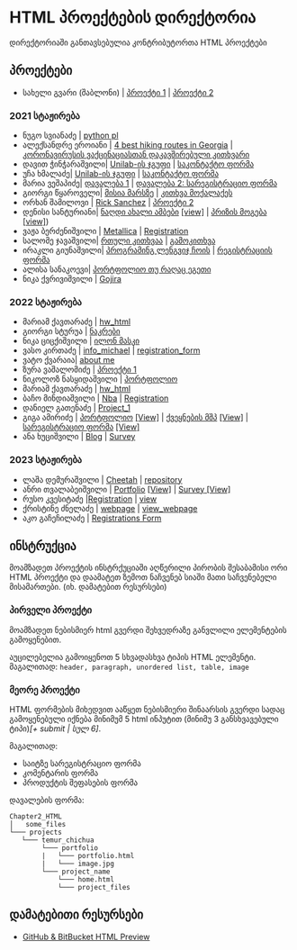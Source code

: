 # HTML პროექტების დირექტორია

დირექტორიაში განთავსებულია კონტრიბუტორთა HTML პროექტები

## პროექტები

- სახელი გვარი (შაბლონი) | [პროექტი 1](/Chapter2_HTML/Projects/საჩვენებელი_მისამართი) | [პროექტი 2](/საჩვენებელი_მისამართი)

### 2021 სტაჟირება
- ნუგო სვიანაძე | [python pl](/Chapter2_HTML/Projects/nugo_svianadze/portfolio)
- ალექსანდრე ეროიანი | [4 best hiking routes in Georgia](/Chapter2_HTML/Projects/Alexander_Eroyan/Georgian_Hiking_Routes) |
  [კორონავირუსის ვაქცინაციასთან დაკავშირებული კითხვარი](/Chapter2_HTML/Projects/Alexander_Eroyan/Covid_Vaccination_Survey)
- დავით ჭინჭარაშვილი| [Unilab-ის ჯგუფი](/Chapter2_HTML/Projects/david_chincharashvili/group) | [საკონტაქტო ფორმა](/Chapter2_HTML/Projects/david_chincharashvili/forms)
- უჩა ხმალაძე| [Unilab-ის ჯგუფი](/Chapter2_HTML/Projects/ucha_Khmaladze/hotel_search) | [საკონტაქტო ფორმა](/Chapter2_HTML/Projects/ucha_khmaladze/guest_feedback_form)
- მარია ვეშაპიძე| [დავალება 1](/Chapter2_HTML/Projects/maria_veshapidze/homework_1) | [დავალება 2: სარეგისტრაციო ფორმა](/Chapter2_HTML/Projects/maria_veshapidze/homework_2)
- გიორგი წყაროველი| [მისია მარსზე](/Chapter2_HTML/Projects/giorgi_tskaroveli/mars_crew) | [კითხვა მოქალაქეს](/Chapter2_HTML/Projects/giorgi_tskaroveli/georgian_questions)
- ორხან შამილოვი | [Rick Sanchez](/Chapter2_HTML/Projects/საჩვენებელი_მისამართი) | [პროექტი 2](/საჩვენებელი_მისამართი)
- დენისი სანტურიანი| [ნაღდი ახალი ამბები](/Chapter2_HTML/Projects/denis_santuryan/objective_news) [[view]](https://htmlpreview.github.io/?https://github.com/Denissant/UnilabPythonInternship/blob/html/denis_santuryan/Chapter2_HTML/Projects/denis_santuryan/objective_news/objective_news.html)  | [პრიზის მოგება](/Chapter2_HTML/Projects/denis_santuryan/scam) [[view]](https://htmlpreview.github.io/?https://github.com/Denissant/UnilabPythonInternship/blob/html/denis_santuryan/Chapter2_HTML/Projects/denis_santuryan/scam/definitely_not_scam.html))
- ვაჟა ბერძენიშვილი | [Metallica](/Chapter2_HTML/Projects/vazha_berdzenishvili/Registration) | [Registration](/Chapter2_HTML/Projects/vazha_berdzenishvili/Registration)
- სალომე ჯავაშვილი| [რთული კითხვაა](/Chapter2_HTML/Projects/salome_javashvili/ბენდის_საიტი) | [გამოკითხვა](/Chapter2_HTML/Projects/salome_javashvili/გამოკითხვა)
- ირაკლი გიუნაშვილი| [პროგრამინგ ლენგვიჯ ჩოის](https://github.com/IrakliG/UnilabPythonInternship/blob/master/first_html_for_unilab.html) | [რეგისტრაციის ფორმა](https://github.com/IrakliG/UnilabPythonInternship/blob/master/registration%20form.html)
- ალისა სანაკოევი| [პორტფოლიო თუ რაღაც ეგეთი](https://htmlpreview.github.io/?https://github.com/alisa-sanakoeva/UnilabPythonInternship/blob/master/Chapter2_HTML/Projects/alisa_sanakoeva/portfolio/alisa.html)
- ნიკა ქვრივიშვილი | [Gojira](https://htmlpreview.github.io/?https://github.com/UnilabEdu/UnilabPythonInternship/blob/master/Chapter2_HTML/Projects/Nika_Kvrivishvili/Gojira.html)

### 2022 სტაჟირება
- მარიამ ქავთარაძე | [hw_html](https://htmlpreview.github.io/?https://github.com/MxKavt/UnilabPythonInternship/blob/html/mariam_kavtaradze/Chapter2_HTML/Projects/mariam_kavtaradze/hw_html/hw_htmlonly.html)
- გიორგი სტურუა | [ნაკრები](/Chapter2_HTML/Projects/giorgi_sturua)
- ნიკა ციცქიშვილი | [ილონ მასკი](/Chapter2_HTML/Projects/nika_tsitskishvili/index.html)
- ვასო კირთაძე | [info_michael](https://htmlpreview.github.io/?https://github.com/VasoKirtadze/UnilabPythonInternship/blob/master/Chapter2_HTML/Projects/Vaso_Kirtadze/Michael/Michael.html) | [registration_form](https://htmlpreview.github.io/?https://github.com/VasoKirtadze/UnilabPythonInternship/blob/master/Chapter2_HTML/Projects/Vaso_Kirtadze/registration_form/register.html)
- ვატო ქვარაია| [about me](/Chapter2_HTML/Projects/vato_qvaraia/project_1)
- ზურა ვაშალომიძე | [პროექტი 1](/Chapter2_HTML/Projects/zura_vashalomidze/first_project)
- ნიკოლოზ ნასყიდაშვილი | [პორტფოლიო](/Chapter2_HTML/Projects/Nika_Naskidashvili/)
- მარიამ ქავთარაძე | [hw_html](https://htmlpreview.github.io/?https://github.com/MxKavt/UnilabPythonInternship/blob/html/mariam_kavtaradze/Chapter2_HTML/Projects/mariam_kavtaradze/hw_html/hw_htmlonly.html)
- ბაჩო მინდიაშვილი | [Nba](/Chapter2_HTML/Projects/bacho_mindiashvili/nba_team) | [Registration](/Chapter2_HTML/Projects/bacho_mindiashvili/registration_form)
- დანიელ გათენაძე | [Project_1](/Chapter2_HTML/Projects/daniel_gatenadze/Project_n1/main.html)
- გიგა ამირიძე | [პორტფოლიო](/Chapter2_HTML/Projects/giga_amiridze/portfolio) [[View]](https://htmlpreview.github.io/?https://github.com/gigaamiridze/UnilabPythonInternship/blob/master/Chapter2_HTML/Projects/giga_amiridze/portfolio/portfolio.html) | [ქვეყნების მშპ](/Chapter2_HTML/Projects/giga_amiridze/countries_GDP) [[View]](https://htmlpreview.github.io/?https://github.com/gigaamiridze/UnilabPythonInternship/blob/master/Chapter2_HTML/Projects/giga_amiridze/countries_GDP/index.html) | [სარეგისტრაციო ფორმა](/Chapter2_HTML/Projects/giga_amiridze/register_form) [[View]](https://htmlpreview.github.io/?https://github.com/gigaamiridze/UnilabPythonInternship/blob/master/Chapter2_HTML/Projects/giga_amiridze/register_form/register.html)
- ანა ხუციშვილი | [Blog](/Chapter2_HTML/Projects/ana_khutsishvili/blog) | [Survey](/Chapter2_HTML/Projects/ana_khutsishvili/survey)

### 2023 სტაჟირება
- ლაშა დემურაშვილი |  [Cheetah](/Chapter2_HTML/Projects/Lasha_demurashvili/project_1) | [repository](/Chapter2_HTML/Projects/Lasha_demurashvili/project_1)
- ანრი თვალაბეიშვილი | [Portfolio](https://github.com/anri-Tvalabeishvili/UniLab-Python-Internship/tree/master/Chapter2_HTML/Projects/Anri_Tvalabeishvili/Portfolio) [[View]](https://htmlpreview.github.io/?https://github.com/anri-Tvalabeishvili/UniLab-Python-Internship/blob/master/Chapter2_HTML/Projects/Anri_Tvalabeishvili/Portfolio/main.html) | [Survey](https://github.com/anri-Tvalabeishvili/UniLab-Python-Internship/tree/master/Chapter2_HTML/Projects/Anri_Tvalabeishvili/Survey)[ [View]](https://htmlpreview.github.io/?https://github.com/anri-Tvalabeishvili/UniLab-Python-Internship/blob/master/Chapter2_HTML/Projects/Anri_Tvalabeishvili/Survey/Survey.html)
- რუსო კვესიტაძე |[Registration](/Chapter2_HTML/Projects/Ruso_Kvesitadze) | [view](https://htmlpreview.github.io/?https://github.com/ruso-Kvesitadze/UnilabPythonInternship/blob/master/Chapter2_HTML/Projects/Ruso_Kvesitadze/Registration.html)
- ქრისტინე ძნელაძე | [webpage](/chapter2_HTML/Projects/Kristine_dzneladze) | [view_webpage](https://htmlpreview.github.io/?https://github.com/qristinius/UnilabPythonInternship/blob/master/Chapter2_HTML/Projects/Kristine_dzneladze/webpage.html)
- აკო გაჩეჩილაძე | [Registrations Form](/chapter2_HTML/Projects/Ako_Gachechiladze)
## ინსტრუქცია
მოამზადეთ პროექტის ინსტრქუციაში აღწერილი პირობის შესაბამისი ორი HTML პროექტი და დაამატეთ ზემოთ ნაჩვენებ სიაში მათი საჩვენებელი მისამართები. (იხ. დამატებით რესურსები)


### პირველი პროექტი
მოამზადეთ ნებისმიერ html გვერდი შეხვედრაზე განვლილი ელემენტების გამოყენებით. 

აუცილებელია გამოიყენოთ 5 სხვადასხვა ტიპის HTML ელემენტი.
მაგალითად: ```header, paragraph, unordered list, table, image```

### მეორე პროექტი

HTML ფორმების მიხედვით ააწყეთ ნებისმიერი შინაარსის გვერდი სადაც გამოყენებული იქნება
მინიმუმ 5 html ინპუტით (მინიმუ 3 განსხვავებული ტიპი)_[+ submit | სულ 6]_.

მაგალითად:
- საიტზე სარეგისტრაციო ფორმა
- კომენტარის ფორმა
- პროდუქტის შეფასების ფორმა

დავალების ფორმა:
```
Chapter2_HTML
│   some_files
└─── projects
   └─── temur_chichua
        └─── portfolio
        |   └─── portfolio.html
        |   └─── image.jpg
        └─── project_name
            └─── home.html
            └─── project_files    
```

## დამატებითი რესურსები
- [GitHub & BitBucket HTML Preview](https://htmlpreview.github.io/)
